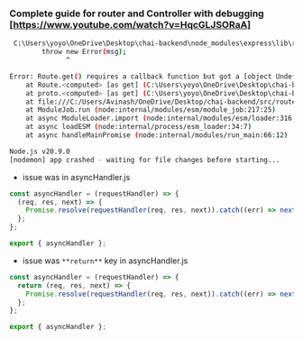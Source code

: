 ### Complete guide for router and Controller with debugging [https://www.youtube.com/watch?v=HqcGLJSORaA]

```bash
 C:\Users\yoyo\OneDrive\Desktop\chai-backend\node_modules\express\lib\router\route.js:211
        throw new Error(msg);
              ^

Error: Route.get() requires a callback function but got a [object Undefined]
    at Route.<computed> [as get] (C:\Users\yoyo\OneDrive\Desktop\chai-backend\node_modules\express\lib\router\route.js:211:15)
    at proto.<computed> [as get] (C:\Users\yoyo\OneDrive\Desktop\chai-backend\node_modules\express\lib\router\index.js:521:19)
    at file:///C:/Users/Avinash/OneDrive/Desktop/chai-backend/src/routes/user.routes.js:10:8
    at ModuleJob.run (node:internal/modules/esm/module_job:217:25)
    at async ModuleLoader.import (node:internal/modules/esm/loader:316:24)
    at async loadESM (node:internal/process/esm_loader:34:7)
    at async handleMainPromise (node:internal/modules/run_main:66:12)

Node.js v20.9.0
[nodemon] app crashed - waiting for file changes before starting...
```

- issue was in asyncHandler.js

```javascript
const asyncHandler = (requestHandler) => {
  (req, res, next) => {
    Promise.resolve(requestHandler(req, res, next)).catch((err) => next(err));
  };
};

export { asyncHandler };
```

- issue was `**return**` key in asyncHandler.js

```javascript
const asyncHandler = (requestHandler) => {
  return (req, res, next) => {
    Promise.resolve(requestHandler(req, res, next)).catch((err) => next(err));
  };
};

export { asyncHandler };
```

